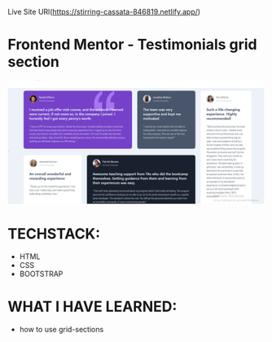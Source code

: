 Live Site URl(https://stirring-cassata-846819.netlify.app/)

# Frontend Mentor - Testimonials grid section

![Design preview for the Testimonials grid section coding challenge](./images/Capture.png)

# TECHSTACK:

- HTML
- CSS
- BOOTSTRAP

# WHAT I HAVE LEARNED:

- how to use grid-sections
